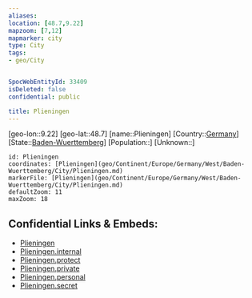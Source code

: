 ```yaml
---
aliases: 
location: [48.7,9.22]
mapzoom: [7,12] 
mapmarker: city 
type: City
tags:
- geo/City


SpocWebEntityId: 33409
isDeleted: false
confidential: public

title: Plieningen
---
```

[geo-lon::9.22]
[geo-lat::48.7]
[name::Plieningen]
[Country::[Germany](geo/Continent/Europe/Germany.md)]
[State::[Baden-Wuerttemberg](geo/Continent/Europe/Germany/West/Baden-Wuerttemberg.md)]
[Population::]
[Unknown::]


```leaflet
id: Plieningen
coordinates: [Plieningen](geo/Continent/Europe/Germany/West/Baden-Wuerttemberg/City/Plieningen.md)
markerFile: [Plieningen](geo/Continent/Europe/Germany/West/Baden-Wuerttemberg/City/Plieningen.md)
defaultZoom: 11 
maxZoom: 18
```


## Confidential Links & Embeds: 
- [Plieningen](../../../../../../../../_public/geo/Continent/Europe/Germany/West/Baden-Wuerttemberg/City/Plieningen.md) 
- [Plieningen.internal](../../../../../../../../_internal/geo/Continent/Europe/Germany/West/Baden-Wuerttemberg/City/Plieningen.internal.md) 
- [Plieningen.protect](../../../../../../../../_protect/geo/Continent/Europe/Germany/West/Baden-Wuerttemberg/City/Plieningen.protect.md) 
- [Plieningen.private](../../../../../../../../_private/geo/Continent/Europe/Germany/West/Baden-Wuerttemberg/City/Plieningen.private.md) 
- [Plieningen.personal](../../../../../../../../_personal/geo/Continent/Europe/Germany/West/Baden-Wuerttemberg/City/Plieningen.personal.md) 
- [Plieningen.secret](../../../../../../../../_secret/geo/Continent/Europe/Germany/West/Baden-Wuerttemberg/City/Plieningen.secret.md) 
